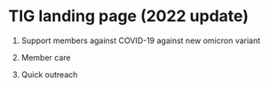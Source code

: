 # TIG landing page (2022 update)

1. Support members against COVID-19 against new omicron variant

2. Member care

3. Quick outreach


